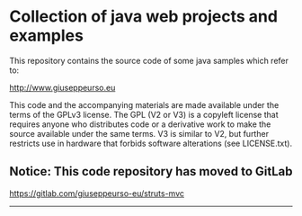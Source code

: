 # Collection of java web projects and examples

This repository contains the source code of some java samples which refer to:

http://www.giuseppeurso.eu

This code and the accompanying materials are made available under the
terms of the GPLv3 license. The GPL (V2 or V3) is a copyleft license that
requires anyone who distributes code or a derivative work to make the
source available under the same terms. V3 is similar to V2, but further
restricts use in hardware that forbids software alterations (see LICENSE.txt).

## Notice: This code repository has moved to GitLab

https://gitlab.com/giuseppeurso-eu/struts-mvc

---
